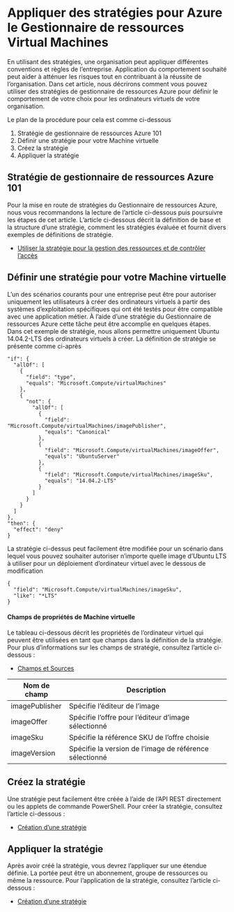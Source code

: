 <properties
    pageTitle="Appliquer des stratégies pour Azure le Gestionnaire de ressources Virtual Machines | Microsoft Azure"
    description="Comment appliquer une stratégie à une Machine virtuelle Azure le Gestionnaire de ressources Linux"
    services="virtual-machines-linux"
    documentationCenter=""
    authors="singhkays"
    manager="timlt"
    editor=""
    tags="azure-resource-manager"/>

<tags
    ms.service="virtual-machines-linux"
    ms.workload="infrastructure-services"
    ms.tgt_pltfrm="vm-linux"
    ms.devlang="na"
    ms.topic="article"
    ms.date="04/13/2016"
    ms.author="singhkay"/>

# <a name="apply-policies-to-azure-resource-manager-virtual-machines"></a>Appliquer des stratégies pour Azure le Gestionnaire de ressources Virtual Machines

En utilisant des stratégies, une organisation peut appliquer différentes conventions et règles de l’entreprise. Application du comportement souhaité peut aider à atténuer les risques tout en contribuant à la réussite de l’organisation. Dans cet article, nous décrirons comment vous pouvez utiliser des stratégies de gestionnaire de ressources Azure pour définir le comportement de votre choix pour les ordinateurs virtuels de votre organisation.

Le plan de la procédure pour cela est comme ci-dessous

1. Stratégie de gestionnaire de ressources Azure 101
2. Définir une stratégie pour votre Machine virtuelle
3. Créez la stratégie
4. Appliquer la stratégie

## <a name="azure-resource-manager-policy-101"></a>Stratégie de gestionnaire de ressources Azure 101

Pour la mise en route de stratégies du Gestionnaire de ressources Azure, nous vous recommandons la lecture de l’article ci-dessous puis poursuivre les étapes de cet article. L’article ci-dessous décrit la définition de base et la structure d’une stratégie, comment les stratégies évaluée et fournit divers exemples de définitions de stratégie.

* [Utiliser la stratégie pour la gestion des ressources et de contrôler l’accès](../resource-manager-policy.md)

## <a name="define-a-policy-for-your-virtual-machine"></a>Définir une stratégie pour votre Machine virtuelle

L’un des scénarios courants pour une entreprise peut être pour autoriser uniquement les utilisateurs à créer des ordinateurs virtuels à partir des systèmes d’exploitation spécifiques qui ont été testés pour être compatible avec une application métier. À l’aide d’une stratégie du Gestionnaire de ressources Azure cette tâche peut être accomplie en quelques étapes. Dans cet exemple de stratégie, nous allons permettre uniquement Ubuntu 14.04.2-LTS des ordinateurs virtuels à créer. La définition de stratégie se présente comme ci-après

```
"if": {
  "allOf": [
    {
      "field": "type",
      "equals": "Microsoft.Compute/virtualMachines"
    },
    {
      "not": {
        "allOf": [
          {
            "field": "Microsoft.Compute/virtualMachines/imagePublisher",
            "equals": "Canonical"
          },
          {
            "field": "Microsoft.Compute/virtualMachines/imageOffer",
            "equals": "UbuntuServer"
          },
          {
            "field": "Microsoft.Compute/virtualMachines/imageSku",
            "equals": "14.04.2-LTS"
          }
        ]
      }
    }
  ]
},
"then": {
  "effect": "deny"
}
```

La stratégie ci-dessus peut facilement être modifiée pour un scénario dans lequel vous pouvez souhaiter autoriser n’importe quelle image d’Ubuntu LTS à utiliser pour un déploiement d’ordinateur virtuel avec le dessous de modification

```
{
  "field": "Microsoft.Compute/virtualMachines/imageSku",
  "like": "*LTS"
}
```

#### <a name="virtual-machine-property-fields"></a>Champs de propriétés de Machine virtuelle

Le tableau ci-dessous décrit les propriétés de l’ordinateur virtuel qui peuvent être utilisées en tant que champs dans la définition de la stratégie. Pour plus d’informations sur les champs de stratégie, consultez l’article ci-dessous :

* [Champs et Sources](../resource-manager-policy.md#fields-and-sources)


| Nom de champ     | Description                                        |
|----------------|----------------------------------------------------|
| imagePublisher | Spécifie l’éditeur de l’image               |
| imageOffer     | Spécifie l’offre pour l’éditeur d’image sélectionné |
| imageSku       | Spécifie la référence SKU de l’offre choisie             |
| imageVersion   | Spécifie la version de l’image de référence sélectionné     |

## <a name="create-the-policy"></a>Créez la stratégie

Une stratégie peut facilement être créée à l’aide de l’API REST directement ou les applets de commande PowerShell. Pour créer la stratégie, consultez l’article ci-dessous :

* [Création d’une stratégie](../resource-manager-policy.md#creating-a-policy)


## <a name="apply-the-policy"></a>Appliquer la stratégie

Après avoir créé la stratégie, vous devrez l’appliquer sur une étendue définie. La portée peut être un abonnement, groupe de ressources ou même la ressource. Pour l’application de la stratégie, consultez l’article ci-dessous :

* [Création d’une stratégie](../resource-manager-policy.md#applying-a-policy)

